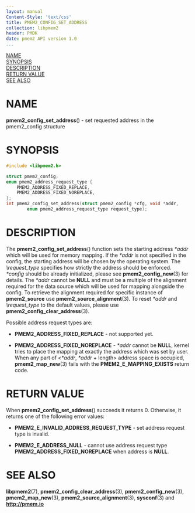 ```yaml
---
layout: manual
Content-Style: 'text/css'
title: PMEM2_CONFIG_SET_ADDRESS
collection: libpmem2
header: PMDK
date: pmem2 API version 1.0
...
```


[comment]: <> (SPDX-License-Identifier: BSD-3-Clause)
[comment]: <> (Copyright 2020, Intel Corporation)

[comment]: <> (pmem2_config_set_address.3 -- man page for libpmem2 config API)

[NAME](#name)<br />
[SYNOPSIS](#synopsis)<br />
[DESCRIPTION](#description)<br />
[RETURN VALUE](#return-value)<br />
[SEE ALSO](#see-also)<br />

# NAME #

**pmem2_config_set_address**() - set requested address in the pmem2_config structure

# SYNOPSIS #

```c
#include <libpmem2.h>

struct pmem2_config;
enum pmem2_address_request_type {
	PMEM2_ADDRESS_FIXED_REPLACE,
	PMEM2_ADDRESS_FIXED_NOREPLACE,
};
int pmem2_config_set_address(struct pmem2_config *cfg, void *addr,
		enum pmem2_address_request_type request_type);
```

# DESCRIPTION #

The **pmem2_config_set_address**() function sets the starting address *\*addr* which will be used
for memory mapping. If the *\*addr* is not specified in the config, the starting address
will be chosen by the operating system. The *\request_type* specifies how strictly the address
should be enforced. *\*config* should be already initialized, please see **pmem2_config_new**(3)
for details. The *\*addr* cannot be **NULL** and must be a multiple of the alignment required for the
data source which will be used for mapping alongside the config. To retrieve the alignment required
for specific instance of **pmem2_source** use **pmem2_source_alignment**(3). To reset *\*addr* and
*\request_type* to the default values, please use **pmem2_config_clear_address**(3).

Possible address request types are:

* **PMEM2_ADDRESS_FIXED_REPLACE** - not supported yet.

* **PMEM2_ADDRESS_FIXED_NOREPLACE** - *\*addr* cannot be **NULL**, kernel tries to place the mapping
at exactly the address which was set by user. When any part of <*\*addr*, *\*addr* + length> address
space is occupied, **pmem2_map_new**(3) fails with the **PMEM2_E_MAPPING_EXISTS** return code.

# RETURN VALUE #

When **pmem2_config_set_address**() succeeds it returns 0. Otherwise, it returns one of the following
error values:

* **PMEM2_E_INVALID_ADDRESS_REQUEST_TYPE** - set address request type is invalid.

* **PMEM2_E_ADDRESS_NULL** - cannot use address request type **PMEM2_ADDRESS_FIXED_NOREPLACE**
when address is **NULL**.

# SEE ALSO #

**libpmem2**(7), **pmem2_config_clear_address**(3), **pmem2_config_new**(3), **pmem2_map_new**(3),
**pmem2_source_alignment**(3), **sysconf**(3) and **<http://pmem.io>**
